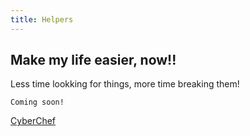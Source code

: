 ```yaml
---
title: Helpers
---
```


## Make my life easier, now!!
Less time lookking for things, more time breaking them!

```
Coming soon!
```
[CyberChef](./cyberchef)
